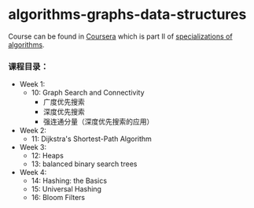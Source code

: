 # algorithms-graphs-data-structures

Course can be found in [Coursera](https://www.coursera.org/learn/algorithms-graphs-data-structures) which is part II of [specializations of algorithms](https://www.coursera.org/specializations/algorithms).

### 课程目录：

- Week 1:
  - 10: Graph Search and Connectivity
    - 广度优先搜索
    - 深度优先搜索
    - 强连通分量（深度优先搜索的应用）
- Week 2:
  - 11: Dijkstra's Shortest-Path Algorithm
- Week 3:
  - 12: Heaps
  - 13: balanced binary search trees
- Week 4:
  - 14: Hashing: the Basics
  - 15: Universal Hashing
  - 16: Bloom Filters